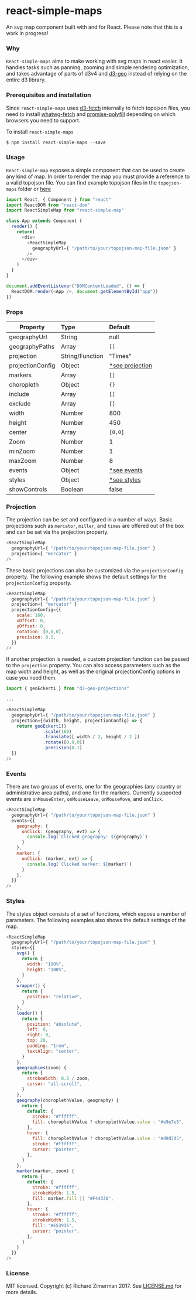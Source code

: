 # react-simple-maps
An svg map component built with and for React. Please note that this is a work in progress!

### Why

`React-simple-maps` aims to make working with svg maps in react easier. It handles tasks such as panning, zooming and simple rendering optimization, and takes advantage of parts of d3v4 and [d3-geo](https://github.com/d3/d3-geo) instead of relying on the entire d3 library.

### Prerequisites and installation

Since `react-simple-maps` uses [d3-fetch](https://github.com/d3/d3-fetch) internally to fetch topojson files, you need to install [whatwg-fetch](http://github.github.io/fetch/) and [promise-polyfill](https://github.com/taylorhakes/promise-polyfill) depending on which browsers you need to support.

To install `react-simple-maps`

```js
$ npm install react-simple-maps --save
```

### Usage

`React-simple-map` exposes a simple component that can be used to create any kind of map. In order to render the map you must provide a reference to a valid topojson file. You can find example topojson files in the `topojson-maps` folder or [here](https://github.com/topojson/world-atlas)

```js
import React, { Component } from "react"
import ReactDOM from "react-dom"
import ReactSimpleMap from "react-simple-map"

class App extends Component {
  render() {
    return(
      <div>
        <ReactSimpleMap
          geographyUrl={ "/path/to/your/topojson-map-file.json" }
        />
      </div>
    )
  }
}

document.addEventListener("DOMContentLoaded", () => {
  ReactDOM.render(<App />, document.getElementById("app"))
})
```

### Props

| Property         | Type            | Default                        |
| ---------------- |:--------------- | :----------------------------- |
| geographyUrl     | String          | null                           |
| geographyPaths   | Array           | `[]`                           |
| projection       | String/Function | "Times"                        |
| projectionConfig | Object          | [*see projection](#projection) |
| markers          | Array           | `[]`                           |
| choropleth       | Object          | `{}`                           |
| include          | Array           | `[]`                           |
| exclude          | Array           | `[]`                           |
| width            | Number          | 800                            |
| height           | Number          | 450                            |
| center           | Array           | `[0,0]`                        |
| Zoom             | Number          | 1                              |
| minZoom          | Number          | 1                              |
| maxZoom          | Number          | 8                              |
| events           | Object          | [*see events](#events)         |
| styles           | Object          | [*see styles](#styles)         |
| showControls     | Boolean         | false                          |

### <a name="projection"></a> Projection

The projection can be set and configured in a number of ways. Basic projections such as `mercator`, `miller`, and `times` are offered out of the box and can be set via the projection property.

```js
<ReactSimpleMap
  geographyUrl={ "/path/to/your/topojson-map-file.json" }
  projection={ "mercator" }
/>
```

These basic projections can also be customized via the `projectionConfig` property. The following example shows the default settings for the `projectionConfig` property.

```js
<ReactSimpleMap
  geographyUrl={ "/path/to/your/topojson-map-file.json" }
  projection={ "mercator" }
  projectionConfig={{
    scale: 160,
    xOffset: 0,
    yOffset: 0,
    rotation: [0,0,0],
    precision: 0.1,
  }}
/>
```

If another projection is needed, a custom projection function can be passed to the `projection` property. You can also access parameters such as the map width and height, as well as the original projectionConfig options in case you need them.

```js
import { geoEckert1 } from "d3-geo-projections"

...

<ReactSimpleMap
  geographyUrl={ "/path/to/your/topojson-map-file.json" }
  projection={(width, height, projectionConfig) => {
    return geoEckert1()
              .scale(160)
              .translate([ width / 2, height / 2 ])
              .rotate([0,0,0])
              .precision(0.1)
  }}
/>
```

### <a name="events"></a> Events

There are two groups of events, one for the geographies (any country or administrative area paths), and one for the markers. Currently supported events are `onMouseEnter`, `onMouseLeave`, `onMouseMove`, and `onClick`.

```js
<ReactSimpleMap
  geographyUrl={ "/path/to/your/topojson-map-file.json" }
  events={{
    geography: {
      onClick: (geography, evt) => {
        console.log(`Clicked geography: ${geography}`)
      }
    },
    marker: {
      onClick: (marker, evt) => {
        console.log(`Clicked marker: ${marker}`)
      }
    },
  }}
/>
```

### <a name="styles"></a> Styles

The styles object consists of a set of functions, which expose a number of parameters. The following examples also shows the default settings of the map.

```js
<ReactSimpleMap
  geographyUrl={ "/path/to/your/topojson-map-file.json" }
  styles={{
    svg() {
      return {
        width: "100%",
        height: "100%",
      }
    },
    wrapper() {
      return {
        position: "relative",
      }
    },
    loader() {
      return {
        position: "absolute",
        left: 0,
        right: 0,
        top: 20,
        padding: "1rem",
        textAlign: "center",
      }
    },
    geographies(zoom) {
      return {
        strokeWidth: 0.5 / zoom,
        cursor: "all-scroll",
      }
    },
    geography(choroplethValue, geography) {
      return {
        default: {
          stroke: "#ffffff",
          fill: choroplethValue ? choroplethValue.value : "#e9e7e5",
        },
        hover: {
          fill: choroplethValue ? choroplethValue.value : "#d9d7d5",
          stroke: "#ffffff",
          cursor: "pointer",
        },
      }
    },
    marker(marker, zoom) {
      return {
        default: {
          stroke: "#ffffff",
          strokeWidth: 1.5,
          fill: marker.fill || "#F44336",
        },
        hover: {
          stroke: "#ffffff",
          strokeWidth: 1.5,
          fill: "#E53935",
          cursor: "pointer",
        },
      }
    }
  }}
/>
```

### License
MIT licensed. Copyright (c) Richard Zimerman 2017. See [LICENSE.md](https://github.com/zcreativelabs/react-simple-maps/blob/master/LICENSE) for more details.
